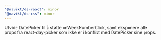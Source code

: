 ```yaml
---
"@navikt/ds-react": minor
"@navikt/ds-css": minor
---
```


Utvide DatePicker til å støtte onWeekNumberClick, samt eksponere alle props fra react-day-picker som ikke er i konflikt med DatePicker sine props.

